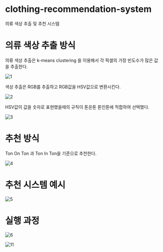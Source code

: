 # clothing-recommendation-system
의류 색상 추출 및 추천 시스템


# 의류 색상 추출 방식

의류 색상 추출은 k-means clustering 을 이용해서 각 픽셀의 가장 빈도수가 많은 값을 추출한다.


![1](https://user-images.githubusercontent.com/90139306/217259625-d2fc218c-203a-4338-960a-9f1856c1e9d3.JPG)


색상 추출은 RGB를 추출하고 RGB값을 HSV값으로 변환시킨다.


![2](https://user-images.githubusercontent.com/90139306/217259630-ac3ead99-1e16-477f-9675-2f6538dd8e13.JPG)


HSV값이 값을 숫자로 표현했을때의 규칙이 톤온톤 톤인톤에 적합하여 선택했다.


![3](https://user-images.githubusercontent.com/90139306/217259633-65b6f16f-32b5-4c05-b12a-8c8d58c5f763.JPG)



# 추천 방식

Ton On Ton 과 Ton In Ton을 기준으로 추천한다.


![4](https://user-images.githubusercontent.com/90139306/217259637-9fc6b881-2ee2-4c42-ad29-6a8a60905ad0.JPG)


# 추천 시스템 예시


![5](https://user-images.githubusercontent.com/90139306/217259640-b855ab1f-7510-48fb-9ef7-9472cae10f48.JPG)


# 실행 과정


![6](https://user-images.githubusercontent.com/90139306/217259641-ce68af7e-2dba-4f16-93c8-f666eab262e5.JPG)


![11](https://user-images.githubusercontent.com/90139306/217259642-15779cf8-dd22-428c-81e8-4f8adf52ecc4.JPG)
